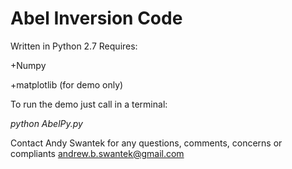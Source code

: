 # Abel Inversion Code

Written in Python 2.7
Requires:

+Numpy

+matplotlib (for demo only)

To run the demo just call in a terminal:

*python AbelPy.py*

Contact Andy Swantek for any questions, comments, concerns or compliants
andrew.b.swantek@gmail.com
